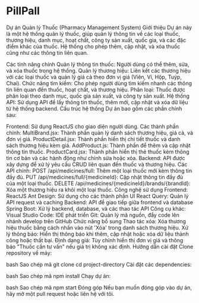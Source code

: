 # PillPall
Dự án Quản lý Thuốc (Pharmacy Management System)
Giới thiệu
Dự án này là một hệ thống quản lý thuốc, giúp quản lý thông tin về các loại thuốc, thương hiệu, danh mục, hoạt chất, công ty sản xuất, quốc gia, và các đặc điểm khác của thuốc. Hệ thống cho phép thêm, cập nhật, và xóa thuốc cũng như các thông tin liên quan.

Các tính năng chính
Quản lý thông tin thuốc: Người dùng có thể thêm, sửa, và xóa thuốc trong hệ thống.
Quản lý thương hiệu: Liên kết các thương hiệu với các loại thuốc và quản lý giá cả theo đơn vị giá (Viên, Vỉ, Hộp, Tuýp, Chai).
Chức năng tìm kiếm: Cho phép người dùng tìm kiếm nhanh các thông tin liên quan đến thuốc, hoạt chất, và thương hiệu.
Phân loại: Thuốc được phân loại theo danh mục, quốc gia sản xuất, và công ty sản xuất.
Hệ thống API: Sử dụng API để lấy thông tin thuốc, thêm mới, cập nhật và xóa dữ liệu từ hệ thống backend.
Cấu trúc hệ thống
Dự án bao gồm các phần chính sau:

Frontend: Sử dụng ReactJS cho giao diện người dùng.
Các thành phần chính:
MultiBrand.jsx: Thành phần quản lý danh sách thương hiệu, giá cả, và đơn vị giá.
ProductDetail.jsx: Thành phần hiển thị chi tiết thuốc và danh sách thương hiệu kèm giá.
AddProduct.js: Thành phần để thêm và cập nhật thông tin thuốc.
ProductCard.jsx: Thành phần hiển thị thẻ thuốc kèm thông tin cơ bản và các hành động như chỉnh sửa hoặc xóa.
Backend: API được xây dựng để xử lý yêu cầu CRUD liên quan đến thuốc và thương hiệu.
Các API chính:
POST /api/medicines/full: Thêm một loại thuốc mới kèm thông tin đầy đủ.
PUT /api/medicines/full/{medicineId}: Cập nhật thông tin đầy đủ của một loại thuốc.
DELETE /api/medicines/{medicineId}/brands/{brandId}: Xóa một thương hiệu ra khỏi một loại thuốc.
Công nghệ sử dụng
Frontend:
ReactJS
Ant Design: Sử dụng cho các thành phần UI
React Query: Quản lý API request và caching
Backend:
API để giao tiếp giữa frontend và database
Spring Boot: Xử lý backend, database, và các thao tác API
Công cụ khác:
Visual Studio Code: IDE phát triển
Git: Quản lý mã nguồn, đẩy code lên nhánh develop trên GitHub
Chức năng bổ sung
Thao tác xóa: Xóa thương hiệu thuốc bằng cách nhấn vào nút 'Xóa' trong danh sách thương hiệu.
Xử lý thông báo: Hiển thị thông báo khi thêm, cập nhật hoặc xóa dữ liệu thành công hoặc thất bại.
Định dạng giá: Tùy chỉnh hiển thị đơn vị giá và thông báo "Thuốc cần tư vấn" nếu giá trị không xác định.
Hướng dẫn cài đặt
Clone repository về máy:

bash
Sao chép mã
git clone <repository-url>
cd project-directory
Cài đặt các dependencies:

bash
Sao chép mã
npm install
Chạy dự án:

bash
Sao chép mã
npm start
Đóng góp
Nếu bạn muốn đóng góp vào dự án, hãy mở một pull request hoặc liên hệ với tôi.